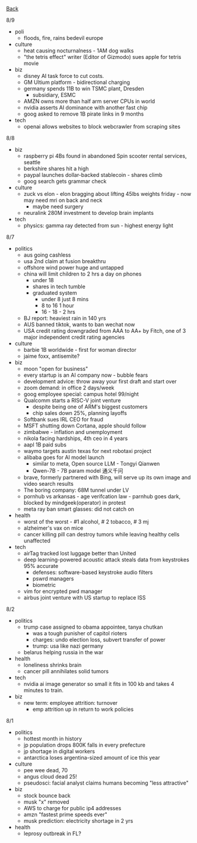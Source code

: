 [Back](./index.md)

8/9

- poli
  - floods, fire, rains bedevil europe
- culture
  - heat causing nocturnalness - 1AM dog walks
  - "the tetris effect" writer (Editor of Gizmodo) sues apple for tetris movie
- biz
  - disney AI task force to cut costs.
  - GM Ultium platform - bidirectional charging
  - germany spends 11B to win TSMC plant, Dresden
    - subsidiary, ESMC
  - AMZN owns more than half arm server CPUs in world
  - nvidia asserts AI dominance with another fast chip
  - goog asked to remove 1B pirate links in 9 months
- tech
  - openai allows websites to block webcrawler from scraping sites

8/8

- biz
  - raspberry pi 4Bs found in abandoned Spin scooter rental services, seattle
  - berkshire shares hit a high
  - paypal launches dollar-backed stablecoin - shares climb
  - goog search gets grammar check
- culture
  - zuck vs elon - elon bragging about lifting 45lbs weights friday - now may need mri on back and neck
    - maybe need surgery
  - neuralink 280M investment to develop brain implants
- tech
  - physics: gamma ray detected from sun - highest energy light


8/7

- politics
  - aus going cashless
  - usa 2nd claim at fusion breakthru
  - offshore wind power huge and untapped
  - china will limit children to 2 hrs a day on phones
    - under 18
    - shares in tech tumble
    - graduated system
      - under 8 just 8 mins
      - 8 to 16 1 hour
      - 16 - 18 - 2 hrs
  - BJ report: heaviest rain in 140 yrs
  - AUS banned tiktok, wants to ban wechat now
  - USA credit rating downgraded from AAA to AA+ by Fitch, one of 3 major independent credit rating agencies
- culture
  - barbie 1B worldwide - first for woman director
  - jaime foxx, antisemite?
- biz
  - moon "open for business"
  - every startup is an AI company now - bubble fears
  - development advice:  throw away your first draft and start over
  - zoom demand: in office 2 days/week
  - goog employee special: campus hotel 99/night
  - Qualcomm starts a RISC-V joint venture
    - despite being one of ARM's biggest customers
    - chip sales down 25%, planning layoffs
  - Softbank sues IRL CEO for fraud
  - MSFT shutting down Cortana, apple should follow
  - zimbabwe - inflation and unemployment
  - nikola facing hardships, 4th ceo in 4 years
  - aapl 1B paid subs
  - waymo targets austin texas for next robotaxi project
  - alibaba goes for AI model launch
    - similar to meta, Open source LLM - Tongyi Qianwen
    - Qwen-7B - 7B param model 通义千问
  - brave, formerly partnered with Bing, will serve up its own image and video search results
  - The boring company: 68M tunnel under LV
  - pornhub vs arkansas - age verifcation law - parnhub goes dark, blocked by mindgeek(operator) in protest
  - meta ray ban smart glasses: did not catch on
- health
  - worst of the worst - #1 alcohol, # 2 tobacco, # 3 mj
  - alzheimer's vax on mice
  - cancer killing pill can destroy tumors while leaving healthy cells unaffected
- tech
  - airTag tracked lost luggage better than United
  - deep learning-powered acoustic attack steals data from keystrokes 95% accurate
    - defenses: software-based keystroke audio filters
    - pswrd managers
    - biometric
  - vim for encrypted pwd manager
  - airbus joint venture with US startup to replace ISS

8/2

- politics
  - trump case assigned to obama appointee, tanya chutkan
    - was a tough punisher of capitol rioters
    - charges: undo election loss, subvert transfer of power
    - trump: usa like nazi germany
  - belarus helping russia in the war
- health
  - loneliness shrinks brain
  - cancer pill annihilates solid tumors
- tech
  - nvidia ai image generator so small it fits in 100 kb and takes 4 minutes to train.
- biz
  - new term: employee attrition: turnover
    - emp attrition up in return to work policies

8/1

- politics
  - hottest month in history
  - jp population drops 800K falls in every prefecture
  - jp shortage in digital workers
  - antarctica loses argentina-sized amount of ice this year
- culture
  - pee wee dead, 70
  - angus cloud dead 25!
  - pseudosci: facial analyst claims humans becoming "less attractive"
- biz
  - stock bounce back
  - musk "x" removed
  - AWS to charge for public ip4 addresses
  - amzn "fastest prime speeds ever"
  - musk prediction: electricity shortage in 2 yrs
- health
  - leprosy outbreak in FL?